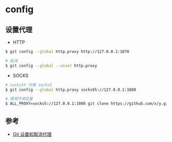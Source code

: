 # config

## 设置代理

* HTTP

```sh
$ git config --global http.proxy http://127.0.0.1:1070

# 取消
$ git config --global --unset http.proxy
```

* SOCKS

```bash
# socks5h 代替 socks5
$ git config --global http.proxy socks5h://127.0.0.1:1080
```

```bash
# 使用环境变量
$ ALL_PROXY=socks5://127.0.0.1:1080 git clone https://github.com/x/y.git
```

## 参考

* [Git 设置和取消代理](https://gist.github.com/laispace/666dd7b27e9116faece6)